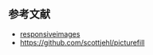 ## 参考文献

- [responsiveimages](http://responsiveimages.org/)
- https://github.com/scottjehl/picturefill
